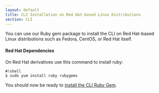 ```yaml
---
layout: default
title: CLI Installation on Red Hat-based Linux Distributions
section: CLI
---
```


You can use our Ruby gem package to install the CLI on Red Hat-based
Linux distributions such as Fedora, CentOS, or Red Hat itself.

#### Red Hat Dependencies

On Red Hat derivatives use this command to install ruby:

    #!shell
    $ sudo yum install ruby rubygems

You should now be ready to [install the CLI Ruby Gem](/docs/guides/cli/installation-gem/).

